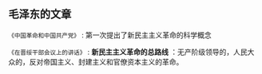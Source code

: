 ## 毛泽东的文章

`《中国革命和中国共产党》`
: 
    第一次提出了新民主主义革命的科学概念

`《在晋绥干部会议上的讲话》`
: 
    **新民主主义革命的总路线** ：无产阶级领导的，人民大众的，反对帝国主义、封建主义和官僚资本主义的革命。


